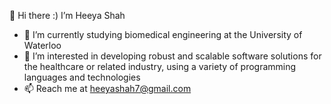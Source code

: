 👋 Hi there :) I’m Heeya Shah
- 🌱 I’m currently studying biomedical engineering at the University of Waterloo
- 👀 I’m interested in developing robust and scalable software solutions for the healthcare or related industry, using a variety of programming languages and technologies
- 📫 Reach me at heeyashah7@gmail.com
